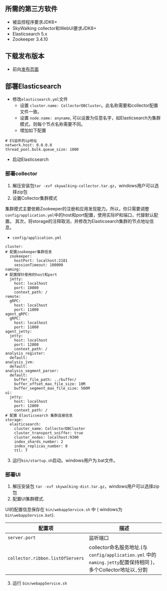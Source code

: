 ## 所需的第三方软件
- 被监控程序要求JDK6+
- SkyWalking collector和WebUI要求JDK8+
- Elasticsearch 5.x
- Zookeeper 3.4.10

## 下载发布版本
- 前向[发布页面](https://github.com/apache/incubator-skywalking/releases)

## 部署Elasticsearch
- 修改`elasticsearch.yml`文件
  - 设置 `cluster.name: CollectorDBCluster`。此名称需要和collector配置文件一致。
  - 设置 `node.name: anyname`, 可以设置为任意名字，如Elasticsearch为集群模式，则每个节点名称需要不同。
  - 增加如下配置

```
# ES监听的ip地址
network.host: 0.0.0.0
thread_pool.bulk.queue_size: 1000
```

- 启动Elasticsearch

### 部署collector
1. 解压安装包`tar -xvf skywalking-collector.tar.gz`，windows用户可以选择zip包
2. 设置Collector集群模式

集群模式主要依赖Zookeeper的注册和应用发现能力。所以，你只需要调整 `config/application.yml`中的host和port配置，使用实际IP和端口，代替默认配置。
其次，将storage的注释取消，并修改为Elasticsearch集群的节点地址信息。


- `config/application.yml`
```
cluster:
# 配置zookeeper集群信息
  zookeeper:
    hostPort: localhost:2181
    sessionTimeout: 100000
naming:
# 配置探针使用的host和port
  jetty:
    host: localhost
    port: 10800
    context_path: /
remote:
  gRPC:
    host: localhost
    port: 11800
agent_gRPC:
  gRPC:
    host: localhost
    port: 11800
agent_jetty:
  jetty:
    host: localhost
    port: 12800
    context_path: /
analysis_register:
  default:
analysis_jvm:
  default:
analysis_segment_parser:
  default:
    buffer_file_path: ../buffer/
    buffer_offset_max_file_size: 10M
    buffer_segment_max_file_size: 500M
ui:
  jetty:
    host: localhost
    port: 12800
    context_path: /
# 配置 Elasticsearch 集群连接信息
storage:
  elasticsearch:
    cluster_name: CollectorDBCluster
    cluster_transport_sniffer: true
    cluster_nodes: localhost:9300
    index_shards_number: 2
    index_replicas_number: 0
    ttl: 7
```


3. 运行`bin/startup.sh`启动。windows用户为.bat文件。


### 部署UI

1. 解压安装包 `tar -xvf skywalking-dist.tar.gz`，windows用户可以选择zip包
2. 配置UI集群模式.

UI的配置信息保存在 `bin/webappService.sh` 中 ( windows为`bin\webappService.bat`).

| 配置项                            | 描述                                                                             |
|----------------------------------|----------------------------------------------------------------------------------|
| `server.port`                    | 监听端口                                                                          |
| `collector.ribbon.listOfServers` | collector命名服务地址.(与 `config/application.yml` 中的`naming.jetty`配置保持相同 )，多个Collector地址以`,`分割 |

3. 运行 `bin/webappService.sh`
